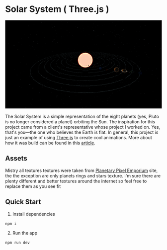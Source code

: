 # Solar System ( Three.js )


<p align="center">
   <img src="./public/preview.png" alt="preview.png" />
</p>

The Solar System is a simple representation of the eight planets (yes, Pluto is no longer considered a planet) orbiting the Sun. The inspiration for this project came from a client's representative whose project I worked on. Yes, that's you—the one who believes the Earth is flat. In general, this project is just an example of using [Three.js](https://threejs.org/) to create cool animations. More about how it was build can be found in this [article](https://dev.to/cookiemonsterdev/solar-system-with-threejs-3fe0).

## Assets

Mistry all textures textures were taken from [Planetary Pixel Emporium](https://planetpixelemporium.com/index.php) site, the the exception are only planets rings and stars texture. I'm sure there are plenty different and better textures around the internet so feel free to replace them as you see fit

## Quick Start

1. Install dependencies

```sh
npm i
```

2. Run the app

```sh
npm run dev
```
